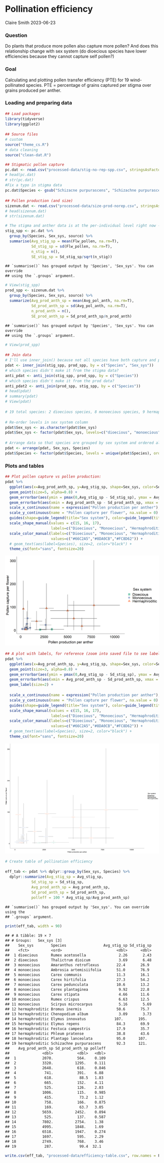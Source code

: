 Pollination efficiency
================
Claire Smith
2023-06-23

### Question

Do plants that produce more pollen also capture more pollen? And does
this relationship change with sex system (do dioecious species have
lower efficiencies because they cannot capture self pollen?)

### Goal

Calculating and plotting pollen transfer efficiency (PTE) for 19
wind-pollinated species. PTE = percentage of grains captured per stigma
over grains produced per anther.

### Loading and preparing data

``` r
## Load packages
library(tidyverse)
library(ggplot2)

## Source files
# custom
source("theme_cs.R")
# data cleaning
source("clean-dat.R")
```

``` r
## Stigmatic pollen capture
pc.dat <- read.csv("processed-data/stig-no-rep-spp.csv", stringsAsFactors = T) 
# head(pc.dat)
# str(pc.dat)
#Fix a typo in stigma data
pc.dat$Species <- gsub("Schizacne purpurascens", "Schizachne purpurascens", pc.dat$Species)

## Pollen production (and size)
sizenum.dat <- read.csv("processed-data/size-prod-norep.csv", stringsAsFactors = T)
# head(sizenum.dat)
# str(sizenum.dat)
```

``` r
# The stigma and anther data is at the per-individual level right now - summarize it so that it's at the per-species level
stig_spp <- pc.dat %>% 
  group_by(Species, Sex_sys, source) %>%
  summarise(Avg_stig_sp = mean(Flw_pollen, na.rm=T), 
            Sd_stig_sp = sd(Flw_pollen, na.rm=T),
            n_stig = n(),
            SE_stig_sp = Sd_stig_sp/sqrt(n_stig))
```

    ## `summarise()` has grouped output by 'Species', 'Sex_sys'. You can override
    ## using the `.groups` argument.

``` r
# View(stig_spp)
prod_spp <- sizenum.dat %>% 
  group_by(Species, Sex_sys, source) %>% 
  summarize(Avg_prod_anth_sp = mean(Avg_pol_anth, na.rm=T),
            Sd_prod_anth_sp = sd(Avg_pol_anth, na.rm=T),
            n_prod_anth = n(),
            SE_prod_anth_sp = Sd_prod_anth_sp/n_prod_anth)
```

    ## `summarise()` has grouped output by 'Species', 'Sex_sys'. You can override
    ## using the `.groups` argument.

``` r
# View(prod_spp)

## Join data
# I'll use inner_join() because not all species have both capture and prod data.
pdat <- inner_join(stig_spp, prod_spp, by = c("Species", "Sex_sys"))
# which species didn't make it from the stigma data?
anti_pdat <- anti_join(stig_spp, prod_spp, by = c("Species"))
# which species didn't make it from the prod data?
anti_pdat2 <- anti_join(prod_spp, stig_spp, by = c("Species"))
# head(pdat)
# summary(pdat)
# View(pdat)

# 19 total species: 2 dioecious species, 8 monoecious species, 9 hermaphroditic species. 

# Re-order levels in sex system column 
pdat$Sex_sys <- as.character(pdat$Sex_sys)
pdat$Sex_sys <- factor(pdat$Sex_sys, levels=c("dioecious", "monoecious", "hermaphroditic"))

# Arrange data so that species are grouped by sex system and ordered alphabetically
pdat <- arrange(pdat, Sex_sys, Species)
pdat$Species <- factor(pdat$Species, levels = unique(pdat$Species), ordered = T)
```

### Plots and tables

``` r
## Plot pollen capture vs pollen production:
pdat %>% 
  ggplot(aes(x=Avg_prod_anth_sp, y=Avg_stig_sp, shape=Sex_sys, color=Sex_sys) ) + 
  geom_point(size=5, alpha=0.8) + 
  geom_errorbar(aes(ymin = pmax(0,Avg_stig_sp - Sd_stig_sp), ymax = Avg_stig_sp + Sd_stig_sp), color="black") + 
  geom_errorbarh(aes(xmin = Avg_prod_anth_sp - Sd_prod_anth_sp, xmax = Avg_prod_anth_sp + Sd_prod_anth_sp), color="black") + 
  scale_x_continuous(name = expression("Pollen production per anther"), na.value=0) + 
  scale_y_continuous(name = "Pollen capture per flower", na.value = 0) + 
  guides(shape=guide_legend(title="Sex system"), color=guide_legend(title="Sex system")) + 
  scale_shape_manual(values = c(15, 16, 17),
                     labels=c("Dioecious", "Monoecious", "Hermaphroditic")) + 
  scale_color_manual(labels=c("Dioecious", "Monoecious", "Hermaphroditic"),
                     values=c("#66C2A5","#8DA0CB","#FC8D62")) + 
  # geom_text(aes(label=Species), size=2, color="black") + 
  theme_cs(font="sans", fontsize=20)
```

![](anal_efficiency_files/figure-gfm/plot%20efficiency-1.png)<!-- -->

``` r
## A plot with labels, for reference (zoom into saved file to see labels):
pdat %>% 
  ggplot(aes(x=Avg_prod_anth_sp, y=Avg_stig_sp, shape=Sex_sys, color=Sex_sys, label=Species) ) + 
  geom_point(size=3, alpha=0.8) + 
  geom_errorbar(aes(ymin = pmax(0,Avg_stig_sp - Sd_stig_sp), ymax = Avg_stig_sp + Sd_stig_sp), color="black") + 
  geom_errorbarh(aes(xmin = Avg_prod_anth_sp - Sd_prod_anth_sp, xmax = Avg_prod_anth_sp + Sd_prod_anth_sp), color="black") + 
  geom_label(size=2) + 
  
  scale_x_continuous(name = expression("Pollen production per anther"), na.value=0) + 
  scale_y_continuous(name = "Pollen capture per flower", na.value = 0) + 
  guides(shape=guide_legend(title="Sex system"), color=guide_legend(title="Sex system")) + 
  scale_shape_manual(values = c(15, 16, 17),
                     labels=c("Dioecious", "Monoecious", "Hermaphroditic")) + 
  scale_color_manual(labels=c("Dioecious", "Monoecious", "Hermaphroditic"),
                     values=c("#66C2A5","#8DA0CB","#FC8D62")) + 
  # geom_text(aes(label=Species), size=2, color="black") + 
  theme_cs(font="sans", fontsize=20)
```

![](anal_efficiency_files/figure-gfm/plot%20efficiency%20w%20labels-1.png)<!-- -->

``` r
# Create table of pollination efficiency

eff_tab <- pdat %>% dplyr::group_by(Sex_sys, Species) %>% 
  dplyr::summarize(Avg_stig_sp = Avg_stig_sp,
            Sd_stig_sp = Sd_stig_sp,
            Avg_prod_anth_sp = Avg_prod_anth_sp,
            Sd_prod_anth_sp = Sd_prod_anth_sp,
            polleff = 100 * Avg_stig_sp/Avg_prod_anth_sp)
```

    ## `summarise()` has grouped output by 'Sex_sys'. You can override using the
    ## `.groups` argument.

``` r
print(eff_tab, width = 90)
```

    ## # A tibble: 19 × 7
    ## # Groups:   Sex_sys [3]
    ##    Sex_sys        Species                 Avg_stig_sp Sd_stig_sp
    ##    <fct>          <ord>                         <dbl>      <dbl>
    ##  1 dioecious      Rumex acetosella               2.26       2.43
    ##  2 dioecious      Thalictrum dioicum             3.69       6.48
    ##  3 monoecious     Amaranthus retroflexus        22.4       26.9 
    ##  4 monoecious     Ambrosia artemisiifolia       51.0       76.9 
    ##  5 monoecious     Carex communis                11.3       16.1 
    ##  6 monoecious     Carex hirtifolia              27.3       54.2 
    ##  7 monoecious     Carex pedunculata             10.6       13.2 
    ##  8 monoecious     Carex plantaginea              9.92      22.8 
    ##  9 monoecious     Carex stipata                  4.66      11.6 
    ## 10 monoecious     Rumex crispus                  6.63      12.5 
    ## 11 monoecious     Scirpus microcarpus            5.16       5.69
    ## 12 hermaphroditic Bromus inermis                50.6       75.7 
    ## 13 hermaphroditic Chenopodium album              3.09       3.73
    ## 14 hermaphroditic Elymus innovatus             107.       195.  
    ## 15 hermaphroditic Elymus repens                 84.3       69.9 
    ## 16 hermaphroditic Festuca campestris            17.9       35.7 
    ## 17 hermaphroditic Phleum pratense               38.8       43.6 
    ## 18 hermaphroditic Plantago lanceolata           95.0      107.  
    ## 19 hermaphroditic Schizachne purpurascens       92.3      121.  
    ##    Avg_prod_anth_sp Sd_prod_anth_sp polleff
    ##               <dbl>           <dbl>   <dbl>
    ##  1            2070.           564.    0.109
    ##  2            3320.          1295.    0.111
    ##  3            2648.           618.    0.846
    ##  4             741.           391.    6.88 
    ##  5             618.            88.5   1.83 
    ##  6             665.           152.    4.11 
    ##  7             525.           126.    2.03 
    ##  8            1006.           115.    0.985
    ##  9             415.            73.2   1.12 
    ## 10             758.           166.    0.875
    ## 11             169.            63.7   3.05 
    ## 12            5659.          2452.    0.894
    ## 13             525.           137.    0.587
    ## 14            7802.          2754.    1.38 
    ## 15            4995.          1848.    1.69 
    ## 16            6518.          1947.    0.274
    ## 17            1697.           595.    2.29 
    ## 18            2749.           768.    3.46 
    ## 19             287.            99.4  32.1

``` r
write.csv(eff_tab, "processed-data/efficiency-table.csv", row.names = F)
```
